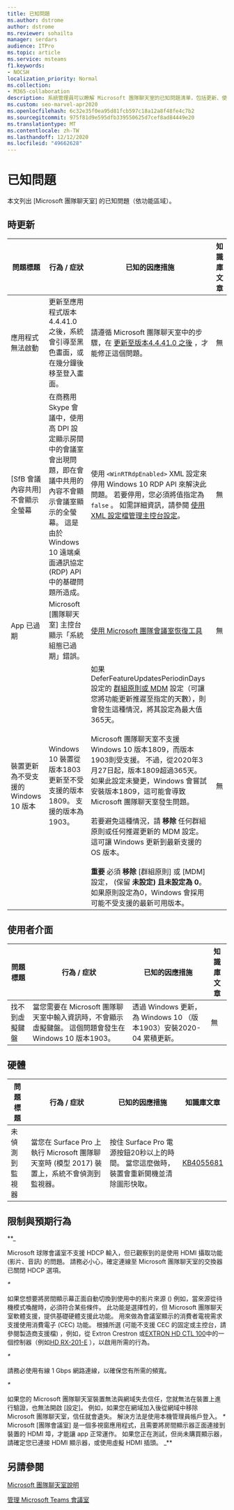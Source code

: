 ```yaml
---
title: 已知問題
ms.author: dstrome
author: dstrome
ms.reviewer: sohailta
manager: serdars
audience: ITPro
ms.topic: article
ms.service: msteams
f1.keywords:
- NOCSH
localization_priority: Normal
ms.collection:
- M365-collaboration
description: 系統管理員可以瞭解 Microsoft 團隊聊天室的已知問題清單，包括更新、使用者介面、硬體、限制及預期行為。
ms.custom: seo-marvel-apr2020
ms.openlocfilehash: 6c32e35f0ea95d81fcb597c18a12a8f48fe4c7b2
ms.sourcegitcommit: 975f81d9e595dfb339550625d7cef8ad84449e20
ms.translationtype: MT
ms.contentlocale: zh-TW
ms.lasthandoff: 12/12/2020
ms.locfileid: "49662628"
---
```

# <a name="known-issues"></a>已知問題 
 
本文列出 [Microsoft 團隊聊天室] 的已知問題（依功能區域）。
<!-- If we get word that one of these issues no longer applies, contact meerak@microsoft.com or msmets@microsoft.com and let them know to EoL the corresponding KB  -->

<a name="update"> </a>  
## <a name="update"></a>時更新 

| 問題標題 |  行為 \/ 症狀 | 已知的因應措施 | 知識庫文章 |
|  ---        |      ---             |   ---            | --- |
| 應用程式無法啟動 |  更新至應用程式版本4.4.41.0 之後，系統會引導至黑色畫面，或在幾分鐘後移至登入畫面。 | 請遵循 Microsoft 團隊聊天室中的步驟，在 [更新至版本4.4.41.0 之後](https://docs.microsoft.com/microsoftteams/troubleshoot/teams-administration/teams-rooms-app-wont-start-after-update) ，才能修正這個問題。  | 無 |
|  [SfB 會議內容共用] 不會顯示全螢幕         |    在商務用 Skype 會議中，使用高 DPI 設定顯示房間中的會議室會出現問題，即在會議中共用的內容不會顯示會議室顯示的全螢幕。 這是由於 Windows 10 遠端桌面通訊協定 (RDP) API 中的基礎問題所造成。 | 使用 `<WinRTRdpEnabled>` XML 設定來停用 Windows 10 RDP API 來解決此問題。 若要停用，您必須將值指定為 `false` 。 如需詳細資訊，請參閱 [使用 XML 設定檔管理主控台設定](xml-config-file.md#manage-console-settings-with-an-xml-configuration-file)。 | 無 |
|  App 已過期         |    Microsoft [團隊聊天室] 主控台顯示「系統組態已過期」錯誤。                |   [使用 Microsoft 團隊會議室恢復工具](recovery-tool.md)             |  無 |
|  裝置更新為不受支援的 Windows 10 版本   |    Windows 10 裝置從版本1803更新至不受支援的版本1809。 支援的版本為1903。 |   如果 DeferFeatureUpdatesPeriodinDays 設定的 [群組原則或 MDM](https://docs.microsoft.com/windows/deployment/update/waas-configure-wufb) 設定（可讓您將功能更新推遲至指定的天數），則會發生這種情況，將其設定為最大值365天。 <br><br> Microsoft 團隊聊天室不支援 Windows 10 版本1809，而版本1903則受支援。 不過，從2020年3月27日起，版本1809超過365天。 如果此設定未變更，Windows 會嘗試安裝版本1809，這可能會導致 Microsoft 團隊聊天室發生問題。<br><br>若要避免這種情況，請 **移除** 任何群組原則或任何推遲更新的 MDM 設定。 這可讓 Windows 更新到最新支援的 OS 版本。 <br><br>**重要** 必須 **移除** [群組原則] 或 [MDM] 設定， (保留 **未設定) 且未設定為 0**。 如果原則設定為0，Windows 會採用可能不受支援的最新可用版本。 |  無 |


<a name="OS-conflicts"> </a>  
## <a name="user-interface"></a>使用者介面 

| 問題標題 |  行為 \/ 症狀 | 已知的因應措施 | 知識庫文章 |
|  ---        |      ---             |   ---            | --- |
|找不到虛擬鍵盤   | 當您需要在 Microsoft 團隊聊天室中輸入資訊時，不會顯示虛擬鍵盤。 這個問題會發生在 Windows 10 版本1903。 | 透過 Windows 更新，為 Windows 10 （版本1903）安裝2020-04 累積更新。  | 無 | 

<a name="Hardware"> </a>  
## <a name="hardware"></a>硬體

| 問題標題 |  行為 \/ 症狀 | 已知的因應措施 | 知識庫文章 |
|  ---        |      ---             |   ---            |   --- |
| 未偵測到監視器 | 當您在 Surface Pro 上執行 Microsoft 團隊聊天室時 (模型 2017) 裝置上，系統不會偵測到監視器。 |  按住 Surface Pro 電源按鈕20秒以上的時間。 當您這麼做時，裝置會重新開機並清除圖形快取。 |[KB4055681](https://support.microsoft.com/help/4055681/monitors-are-not-detected-when-you-run-skype-room-systems-on-a-surface)       | 

<a name="Limits"> </a>
## <a name="limitations-and-expected-behaviors"></a>限制與預期行為

**_

Microsoft 球隊會議室不支援 HDCP 輸入，但已觀察到的是使用 HDMI 攝取功能 (影片、音訊) 的問題。 請務必小心，確定連線至 Microsoft 團隊聊天室的交換器已關閉 HDCP 選項。 

_*_

如果您想要將房間顯示幕正面自動切換到使用中的影片來源 () 例如，當來源從待機模式喚醒時，必須符合某些條件。 此功能是選擇性的，但 Microsoft 團隊聊天室軟體支援，提供基礎硬體支援此功能。 用來做為會議室顯示的消費者電視需求支援使用消費電子 (CEC) 功能。  根據所選 (可能不支援 CEC 的固定或主控台，請參閱製造商支援檔) ，例如，從 Extron Crestron 或[EXTRON HD CTL 100](https://www.extron.com/article/hdctl100ad)中的一個控制器（例如[HD RX-201-E](https://www.crestron.com/Products/Video/HDMI-Solutions/HDMI-Extenders/HD-RX-201-C-E) ），以啟用所需的行為。 

_*_

請務必使用有線 1 Gbps 網路連線，以確保您有所需的頻寬。 

_*_

如果您的 Microsoft 團隊聊天室裝置無法與網域失去信任，您就無法在裝置上進行驗證，也無法開啟 [設定]。 例如，如果您在網域加入後從網域中移除 Microsoft 團隊聊天室，信任就會遺失。 解決方法是使用本機管理員帳戶登入。 
_*_ Microsoft [團隊會議室] 是一個多視窗應用程式，且需要將房間顯示器正面連接到裝置的 HDMI 埠，才能讓 app 正常運作。 如果您正在測試，但尚未購買顯示器，請確定您已連接 HDMI 顯示器，或使用虛擬 HDMI 插頭。
_** <a name="See"> </a>  
## <a name="see-also"></a>另請參閱

[Microsoft 團隊聊天室說明](https://support.office.com/article/Skype-Room-Systems-version-2-help-e667f40e-5aab-40c1-bd68-611fe0002ba2)

[管理 Microsoft Teams 會議室](rooms-manage.md)
